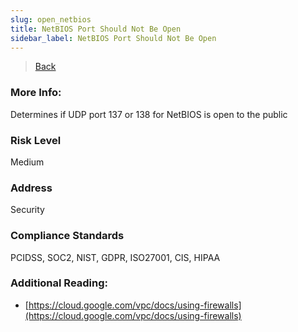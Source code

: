 ```yaml
---
slug: open_netbios
title: NetBIOS Port Should Not Be Open
sidebar_label: NetBIOS Port Should Not Be Open
---
```

> [Back](../../gcpvpcmonitoring)

### More Info:
Determines if UDP port 137 or 138 for NetBIOS is open to the public

### Risk Level
Medium

### Address
Security

### Compliance Standards
PCIDSS, SOC2, NIST, GDPR, ISO27001, CIS, HIPAA

### Additional Reading:
- [https://cloud.google.com/vpc/docs/using-firewalls](https://cloud.google.com/vpc/docs/using-firewalls) 
